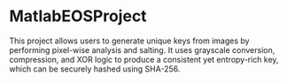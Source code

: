 # MatlabEOSProject
This project allows users to generate unique keys from images by performing pixel-wise analysis and salting. It uses grayscale conversion, compression, and XOR logic to produce a consistent yet entropy-rich key, which can be securely hashed using SHA-256.
